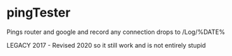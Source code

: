 # pingTester
Pings router and google and record any connection drops to /Log/%DATE%

LEGACY 2017 - Revised 2020 so it still work and is not entirely stupid
